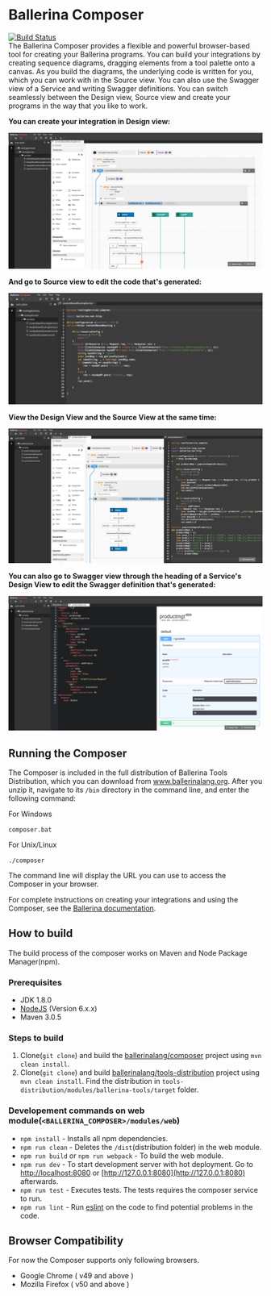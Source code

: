 # Ballerina Composer
[![Build Status](https://wso2.org/jenkins/job/ballerinalang/job/composer/badge/icon)](https://wso2.org/jenkins/job/ballerinalang/job/composer/)  
The Ballerina Composer provides a flexible and powerful browser-based tool for creating your Ballerina programs. You can build your integrations by creating sequence diagrams, dragging elements from a tool palette onto a canvas. As you build the diagrams, the underlying code is written for you, which you can work with in the Source view. You can also use the Swagger view of a Service and writing Swagger definitions. You can switch seamlessly between the Design view, Source view and create your programs in the way that you like to work.

**You can create your integration in Design view:**

![alt text](./docs/images/DesignView.png?raw=true "Design view")

**And go to Source view to edit the code that's generated:**

![alt text](./docs/images/SourceView.png?raw=true "Source view")

**View the Design View and the Source View at the same time:**

![alt text](./docs/images/SplitView.png?raw=true "Split view")

**You can also go to Swagger view through the heading of a Service's Design View to edit the Swagger definition that's generated:**

![alt text](./docs/images/SwaggerView.png?raw=true "Swagger view")

## Running the Composer

The Composer is included in the full distribution of Ballerina Tools Distribution, which you can download from www.ballerinalang.org. After you unzip it, navigate to its `/bin` directory in the command line, and enter the following command:

For Windows
```
composer.bat
```

For Unix/Linux
```
./composer
```

The command line will display the URL you can use to access the Composer in your browser.

For complete instructions on creating your integrations and using the Composer, see the [Ballerina documentation](http://ballerinalang.org/docs/user-guide/0.8/quick-tour/#run-the-composer).

## How to build
The build process of the composer works on Maven and Node Package Manager(npm).

### Prerequisites
*   JDK 1.8.0  
*   [NodeJS](https://nodejs.org/en/) (Version 6.x.x)   
*   Maven 3.0.5  

### Steps to build
1.  Clone(`git clone`) and build the [ballerinalang/composer](https://github.com/ballerinalang/composer) project using `mvn clean install`.
2.  Clone(`git clone`) and build [ballerinalang/tools-distribution](https://github.com/ballerinalang/tools-distribution/) project using `mvn clean install`. Find the distribution in `tools-distribution/modules/ballerina-tools/target` folder.

### Developement commands on web module(`<BALLERINA_COMPOSER>/modules/web`)
*   `npm install` - Installs all npm dependencies.
*   `npm run clean` - Deletes the `/dist`(distribution folder) in the web module.  
*   `npm run build` or `npm run webpack` - To build the web module.  
*   `npm run dev` - To start development server with hot deployment. Go to [http://localhost:8080](http://localhost:8080) or [http://127.0.0.1:8080](http://127.0.0.1:8080) afterwards.
*   `npm run test` - Executes tests. The tests requires the composer service to run.
*   `npm run lint` - Run [eslint](http://eslint.org/) on the code to find potential problems in the code.

## Browser Compatibility

For now the Composer supports only following browsers.

*   Google Chrome ( v49 and above )
*   Mozilla Firefox ( v50 and above )